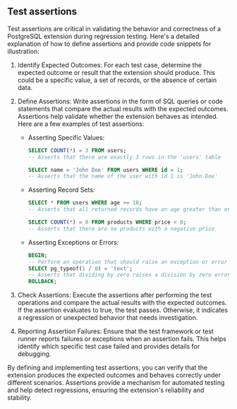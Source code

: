 ## Test assertions
Test assertions are critical in validating the behavior and correctness of a PostgreSQL extension during regression testing. Here's a detailed explanation of how to define assertions and provide code snippets for illustration:

1. Identify Expected Outcomes: For each test case, determine the expected outcome or result that the extension should produce. This could be a specific value, a set of records, or the absence of certain data.

2. Define Assertions: Write assertions in the form of SQL queries or code statements that compare the actual results with the expected outcomes. Assertions help validate whether the extension behaves as intended. Here are a few examples of test assertions:

   - Asserting Specific Values:

     ```sql
     SELECT COUNT(*) = 3 FROM users;
     -- Asserts that there are exactly 3 rows in the 'users' table

     SELECT name = 'John Doe' FROM users WHERE id = 1;
     -- Asserts that the name of the user with id 1 is 'John Doe'
     ```

   - Asserting Record Sets:

     ```sql
     SELECT * FROM users WHERE age >= 18;
     -- Asserts that all returned records have an age greater than or equal to 18

     SELECT COUNT(*) = 0 FROM products WHERE price < 0;
     -- Asserts that there are no products with a negative price
     ```

   - Asserting Exceptions or Errors:

     ```sql
     BEGIN;
     -- Perform an operation that should raise an exception or error
     SELECT pg_typeof(1 / 0) = 'text';
     -- Asserts that dividing by zero raises a division by zero error
     ROLLBACK;
     ```

3. Check Assertions: Execute the assertions after performing the test operations and compare the actual results with the expected outcomes. If the assertion evaluates to true, the test passes. Otherwise, it indicates a regression or unexpected behavior that needs investigation.

4. Reporting Assertion Failures: Ensure that the test framework or test runner reports failures or exceptions when an assertion fails. This helps identify which specific test case failed and provides details for debugging.

By defining and implementing test assertions, you can verify that the extension produces the expected outcomes and behaves correctly under different scenarios. Assertions provide a mechanism for automated testing and help detect regressions, ensuring the extension's reliability and stability. 
